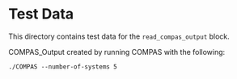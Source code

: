 # Test Data

This directory contains test data for the `read_compas_output` block.

COMPAS_Output created by running COMPAS with the following:

```shell
./COMPAS --number-of-systems 5
```
